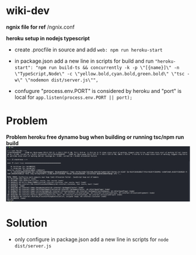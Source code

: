 # wiki-dev

**ngnix file for ref**
/ngnix.conf

**heroku setup in nodejs typescript**
- create .procfile in source and add `web: npm run heroku-start`
- in package.json add a new line in scripts for build and run 
`"heroku-start": "npm run build-ts && concurrently -k -p \"[{name}]\" -n \"TypeScript,Node\" -c \"yellow.bold,cyan.bold,green.bold\" \"tsc -w\" \"nodemon dist/server.js\"",`

- confugure "process.env.PORT" is considered by heroku and "port" is local  for `app.listen(process.env.PORT || port);`

# Problem
**Problem heroku free dynamo bug when building or running tsc/npm run build**
![herokuIssues](/images/heroku-heap-error-for-typescript-node-build.png)

# Solution 

- only configure in package.json add a new line in scripts for `node dist/server.js`
